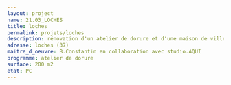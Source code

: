 ```yaml
---
layout: project
name: 21.03_LOCHES
title: loches
permalink: projets/loches
description: rénovation d'un atelier de dorure et d'une maison de ville
adresse: loches (37)
maitre_d_oeuvre: B.Constantin en collaboration avec studio.AQUI
programme: atelier de dorure
surface: 200 m2
etat: PC 
---
```

